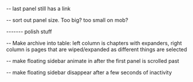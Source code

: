 -- last panel still has a link

-- sort out panel size. Too big? too small on mob?

------- polish stuff

-- Make archive into table: left column is chapters with expanders, right column is pages that are wiped/expanded as different things are selected

-- make floating sidebar animate in after the first panel is scrolled past

-- make floating sidebar disappear after a few seconds of inactivity